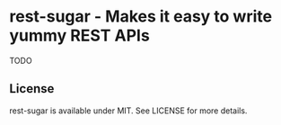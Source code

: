 # rest-sugar - Makes it easy to write yummy REST APIs

TODO

## License

rest-sugar is available under MIT. See LICENSE for more details.

